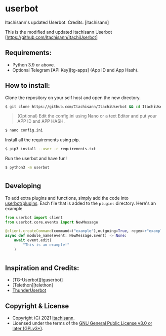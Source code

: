 # userbot
Itachisann's updated Userbot.
Credits: [itachisann]

This is the modified and updated Itachisann Userbot [https://github.com/Itachisann/ItachiUserbot]

## Requirements:

* Python 3.9 or above.
* Optional Telegram [API Key][tg-apps] (App ID and App Hash).

## How to install:

Clone the repository on your self host and open the new directory.

```sh
$ git clone https://github.com/Itachisann/ItachiUserbot && cd ItachiUserbot
```

> (Optional) Edit the config.ini using Nano or a text Editor and put your APP ID and APP HASH.
```sh
$ nano config.ini
```

Install all the requirements using pip.

```sh
$ pip3 install --user -r requirements.txt
```

Run the userbot and have fun!

```sh
$ python3 -m userbot
```
# 

## Developing
To add extra plugins and functions, simply add the code into [userbot/plugins](userbot/plugins). Each file
that is added to the `plugins` directory. Here's an example
```python
from userbot import client
from userbot.core.events import NewMessage

@client.createCommand(command=("example"),outgoing=True, regex=r"example(?: |$)(.+)?$")
async def module_name(event: NewMessage.Event) -> None:
    await event.edit(
        "This is an example!"
    )
```
# 
## Inspiration and Credits:

* [TG-Userbot][tguserbot]
* [Telethon][telethon]
* [ThunderUserbot](https://github.com/Thundergang)

## Copyright & License

- Copyright (C) 2021 [Itachisann](https://github.com/Itachisann).
- Licensed under the terms of the [GNU General Public License v3.0 or later (GPLv3+)](LICENSE).
